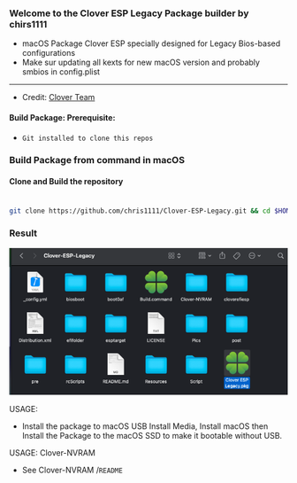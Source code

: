 ### Welcome to the Clover ESP Legacy Package builder by chirs1111
- macOS Package Clover ESP specially designed for Legacy Bios-based configurations
- Make sur updating all kexts for new macOS version and probably smbios in config.plist

-------------------------------
- Credit: [Clover Team](https://github.com/CloverHackyColor/CloverBootloader)


#### Build Package: Prerequisite:  
- `Git installed to clone this repos`

### Build Package from command in macOS


#### Clone and Build the repository
```bash

git clone https://github.com/chris1111/Clover-ESP-Legacy.git && cd $HOME/Clover-ESP-Legacy && ./Build.command
```

### Result
<img width="1000" alt="1" src="Pics/Screenshot.png">


USAGE:
- Install the package to macOS USB Install Media, Install macOS then Install the Package to the macOS SSD to make it bootable without USB.

USAGE: Clover-NVRAM
- See Clover-NVRAM /`README`
